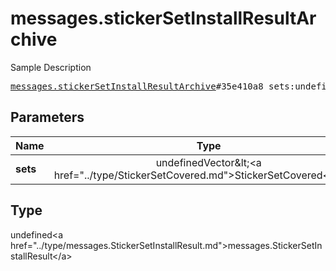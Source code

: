 # messages.stickerSetInstallResultArchive

Sample Description

<pre>
<a href="../constructor/messages.stickerSetInstallResultArchive.md">messages.stickerSetInstallResultArchive</a>#35e410a8 sets:undefinedVector&lt;<a href="../type/StickerSetCovered.md">StickerSetCovered</a>&gt; = undefined<a href="../type/messages.StickerSetInstallResult.md">messages.StickerSetInstallResult</a>;
</pre>

## Parameters

| Name | Type | Description |
|------|:----:|-------------|
| **sets** | undefinedVector&amp;lt;&lt;a href=&#34;../type/StickerSetCovered.md&#34;&gt;StickerSetCovered&lt;/a&gt;&amp;gt; | Param description |

## Type

undefined&lt;a href=&#34;../type/messages.StickerSetInstallResult.md&#34;&gt;messages.StickerSetInstallResult&lt;/a&gt;
